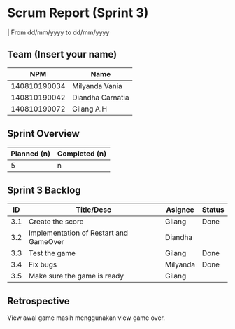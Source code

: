 # Scrum Report (Sprint 3)
| From dd/mm/yyyy to dd/mm/yyyy

## Team (Insert your name)
| NPM           | Name        |
| ------------- |-------------|
| 140810190034  | Milyanda Vania    |
| 140810190042  | Diandha Carnatia   |
| 140810190072  | Gilang A.H |

## Sprint Overview
| Planned (n)   | Completed (n) |
| ------------- |-------------- |
| 5             | n             |

## Sprint 3 Backlog

| ID  | Title/Desc | Asignee | Status |
| --- | ---------- | ------- | -------|
| 3.1 | Create the score | Gilang | Done |
| 3.2 | Implementation of Restart and GameOver | Diandha |  |
| 3.3 | Test the game | Gilang | Done |
| 3.4 | Fix bugs | Milyanda | Done |
| 3.5 | Make sure the game is ready | Gilang |  |

## Retrospective 

View awal game masih menggunakan view game over.

